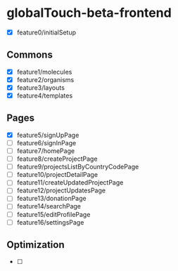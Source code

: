 # globalTouch-beta-frontend

- [x] feature0/initialSetup

## Commons

- [x] feature1/molecules
- [x] feature2/organisms
- [x] feature3/layouts
- [x] feature4/templates

## Pages

- [x] feature5/signUpPage
- [ ] feature6/signInPage
- [ ] feature7/homePage
- [ ] feature8/createProjectPage
- [ ] feature9/projectsListByCountryCodePage
- [ ] feature10/projectDetailPage
- [ ] feature11/createUpdatedProjectPage
- [ ] feature12/projectUpdatesPage
- [ ] feature13/donationPage
- [ ] feature14/searchPage
- [ ] feature15/editProfilePage
- [ ] feature16/settingsPage

## Optimization

- [ ]
